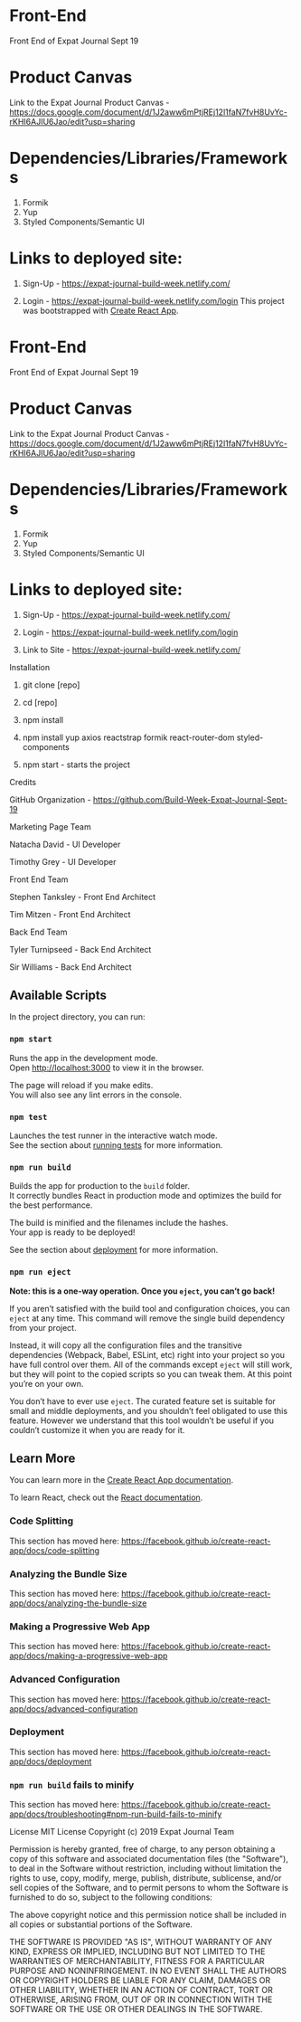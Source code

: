 # Front-End
Front End of Expat Journal Sept 19

# Product Canvas

Link to the Expat Journal Product Canvas - https://docs.google.com/document/d/1J2aww6mPtjREj12l1faN7fvH8UvYc-rKHI6AJIU6Jao/edit?usp=sharing

# Dependencies/Libraries/Frameworks

1) Formik
2) Yup
3) Styled Components/Semantic UI

# Links to deployed site:

1) Sign-Up - https://expat-journal-build-week.netlify.com/

2) Login - https://expat-journal-build-week.netlify.com/login
This project was bootstrapped with [Create React App](https://github.com/facebook/create-react-app).

# Front-End
Front End of Expat Journal Sept 19

# Product Canvas

Link to the Expat Journal Product Canvas - https://docs.google.com/document/d/1J2aww6mPtjREj12l1faN7fvH8UvYc-rKHI6AJIU6Jao/edit?usp=sharing

# Dependencies/Libraries/Frameworks

1) Formik
2) Yup
3) Styled Components/Semantic UI

# Links to deployed site:

1) Sign-Up - https://expat-journal-build-week.netlify.com/

2) Login - https://expat-journal-build-week.netlify.com/login

3) Link to Site - https://expat-journal-build-week.netlify.com/

Installation

1) git clone [repo]

2) cd [repo]

3) npm install

4) npm install yup axios reactstrap formik react-router-dom styled-components

5) npm start - starts the project


Credits

GitHub Organization - https://github.com/Build-Week-Expat-Journal-Sept-19

Marketing Page Team

Natacha David - UI Developer

Timothy Grey - UI Developer

Front End Team

Stephen Tanksley - Front End Architect

Tim Mitzen - Front End Architect

Back End Team

Tyler Turnipseed - Back End Architect

Sir Williams - Back End Architect



## Available Scripts

In the project directory, you can run:

### `npm start`

Runs the app in the development mode.<br>
Open [http://localhost:3000](http://localhost:3000) to view it in the browser.

The page will reload if you make edits.<br>
You will also see any lint errors in the console.

### `npm test`

Launches the test runner in the interactive watch mode.<br>
See the section about [running tests](https://facebook.github.io/create-react-app/docs/running-tests) for more information.

### `npm run build`

Builds the app for production to the `build` folder.<br>
It correctly bundles React in production mode and optimizes the build for the best performance.

The build is minified and the filenames include the hashes.<br>
Your app is ready to be deployed!

See the section about [deployment](https://facebook.github.io/create-react-app/docs/deployment) for more information.

### `npm run eject`

**Note: this is a one-way operation. Once you `eject`, you can’t go back!**

If you aren’t satisfied with the build tool and configuration choices, you can `eject` at any time. This command will remove the single build dependency from your project.

Instead, it will copy all the configuration files and the transitive dependencies (Webpack, Babel, ESLint, etc) right into your project so you have full control over them. All of the commands except `eject` will still work, but they will point to the copied scripts so you can tweak them. At this point you’re on your own.

You don’t have to ever use `eject`. The curated feature set is suitable for small and middle deployments, and you shouldn’t feel obligated to use this feature. However we understand that this tool wouldn’t be useful if you couldn’t customize it when you are ready for it.

## Learn More

You can learn more in the [Create React App documentation](https://facebook.github.io/create-react-app/docs/getting-started).

To learn React, check out the [React documentation](https://reactjs.org/).

### Code Splitting

This section has moved here: https://facebook.github.io/create-react-app/docs/code-splitting

### Analyzing the Bundle Size

This section has moved here: https://facebook.github.io/create-react-app/docs/analyzing-the-bundle-size

### Making a Progressive Web App

This section has moved here: https://facebook.github.io/create-react-app/docs/making-a-progressive-web-app

### Advanced Configuration

This section has moved here: https://facebook.github.io/create-react-app/docs/advanced-configuration

### Deployment

This section has moved here: https://facebook.github.io/create-react-app/docs/deployment

### `npm run build` fails to minify

This section has moved here: https://facebook.github.io/create-react-app/docs/troubleshooting#npm-run-build-fails-to-minify

License
MIT License
Copyright (c) 2019 Expat Journal Team

Permission is hereby granted, free of charge, to any person obtaining a copy of this software and associated documentation files (the "Software"), to deal in the Software without restriction, including without limitation the rights to use, copy, modify, merge, publish, distribute, sublicense, and/or sell copies of the Software, and to permit persons to whom the Software is furnished to do so, subject to the following conditions:

The above copyright notice and this permission notice shall be included in all copies or substantial portions of the Software.

THE SOFTWARE IS PROVIDED "AS IS", WITHOUT WARRANTY OF ANY KIND, EXPRESS OR IMPLIED, INCLUDING BUT NOT LIMITED TO THE WARRANTIES OF MERCHANTABILITY, FITNESS FOR A PARTICULAR PURPOSE AND NONINFRINGEMENT. IN NO EVENT SHALL THE AUTHORS OR COPYRIGHT HOLDERS BE LIABLE FOR ANY CLAIM, DAMAGES OR OTHER LIABILITY, WHETHER IN AN ACTION OF CONTRACT, TORT OR OTHERWISE, ARISING FROM, OUT OF OR IN CONNECTION WITH THE SOFTWARE OR THE USE OR OTHER DEALINGS IN THE SOFTWARE.
